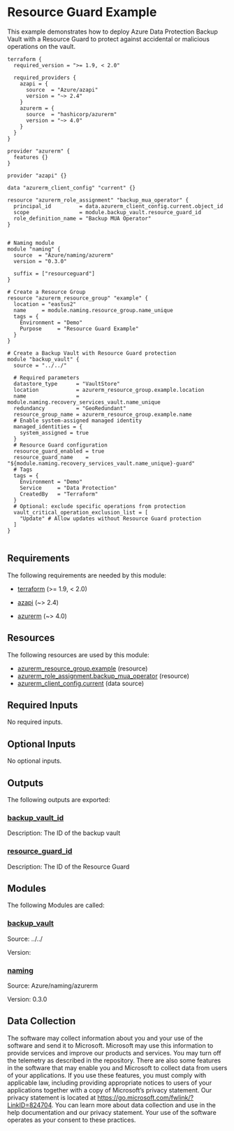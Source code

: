 <!-- BEGIN_TF_DOCS -->
<!-- Code generated by terraform-docs. DO NOT EDIT. -->
# Resource Guard Example

This example demonstrates how to deploy Azure Data Protection Backup Vault with a Resource Guard to protect against accidental or malicious operations on the vault.

```hcl
terraform {
  required_version = ">= 1.9, < 2.0"

  required_providers {
    azapi = {
      source  = "Azure/azapi"
      version = "~> 2.4"
    }
    azurerm = {
      source  = "hashicorp/azurerm"
      version = "~> 4.0"
    }
  }
}

provider "azurerm" {
  features {}
}

provider "azapi" {}

data "azurerm_client_config" "current" {}

resource "azurerm_role_assignment" "backup_mua_operator" {
  principal_id         = data.azurerm_client_config.current.object_id
  scope                = module.backup_vault.resource_guard_id
  role_definition_name = "Backup MUA Operator"
}


# Naming module
module "naming" {
  source  = "Azure/naming/azurerm"
  version = "0.3.0"

  suffix = ["resourceguard"]
}

# Create a Resource Group
resource "azurerm_resource_group" "example" {
  location = "eastus2"
  name     = module.naming.resource_group.name_unique
  tags = {
    Environment = "Demo"
    Purpose     = "Resource Guard Example"
  }
}

# Create a Backup Vault with Resource Guard protection
module "backup_vault" {
  source = "../../"

  # Required parameters
  datastore_type      = "VaultStore"
  location            = azurerm_resource_group.example.location
  name                = module.naming.recovery_services_vault.name_unique
  redundancy          = "GeoRedundant"
  resource_group_name = azurerm_resource_group.example.name
  # Enable system-assigned managed identity
  managed_identities = {
    system_assigned = true
  }
  # Resource Guard configuration
  resource_guard_enabled = true
  resource_guard_name    = "${module.naming.recovery_services_vault.name_unique}-guard"
  # Tags
  tags = {
    Environment = "Demo"
    Service     = "Data Protection"
    CreatedBy   = "Terraform"
  }
  # Optional: exclude specific operations from protection
  vault_critical_operation_exclusion_list = [
    "Update" # Allow updates without Resource Guard protection
  ]
}


```

<!-- markdownlint-disable MD033 -->
## Requirements

The following requirements are needed by this module:

- <a name="requirement_terraform"></a> [terraform](#requirement\_terraform) (>= 1.9, < 2.0)

- <a name="requirement_azapi"></a> [azapi](#requirement\_azapi) (~> 2.4)

- <a name="requirement_azurerm"></a> [azurerm](#requirement\_azurerm) (~> 4.0)

## Resources

The following resources are used by this module:

- [azurerm_resource_group.example](https://registry.terraform.io/providers/hashicorp/azurerm/latest/docs/resources/resource_group) (resource)
- [azurerm_role_assignment.backup_mua_operator](https://registry.terraform.io/providers/hashicorp/azurerm/latest/docs/resources/role_assignment) (resource)
- [azurerm_client_config.current](https://registry.terraform.io/providers/hashicorp/azurerm/latest/docs/data-sources/client_config) (data source)

<!-- markdownlint-disable MD013 -->
## Required Inputs

No required inputs.

## Optional Inputs

No optional inputs.

## Outputs

The following outputs are exported:

### <a name="output_backup_vault_id"></a> [backup\_vault\_id](#output\_backup\_vault\_id)

Description: The ID of the backup vault

### <a name="output_resource_guard_id"></a> [resource\_guard\_id](#output\_resource\_guard\_id)

Description: The ID of the Resource Guard

## Modules

The following Modules are called:

### <a name="module_backup_vault"></a> [backup\_vault](#module\_backup\_vault)

Source: ../../

Version:

### <a name="module_naming"></a> [naming](#module\_naming)

Source: Azure/naming/azurerm

Version: 0.3.0

<!-- markdownlint-disable-next-line MD041 -->
## Data Collection

The software may collect information about you and your use of the software and send it to Microsoft. Microsoft may use this information to provide services and improve our products and services. You may turn off the telemetry as described in the repository. There are also some features in the software that may enable you and Microsoft to collect data from users of your applications. If you use these features, you must comply with applicable law, including providing appropriate notices to users of your applications together with a copy of Microsoft’s privacy statement. Our privacy statement is located at <https://go.microsoft.com/fwlink/?LinkID=824704>. You can learn more about data collection and use in the help documentation and our privacy statement. Your use of the software operates as your consent to these practices.
<!-- END_TF_DOCS -->